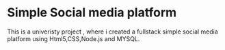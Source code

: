 # Simple Social media platform

This is a univeristy project , where i created a fullstack simple social media platform using Html5,CSS,Node.js and MYSQL. 
